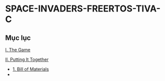# SPACE-INVADERS-FREERTOS-TIVA-C
## Mục lục
[I. The Game](#TheGame)

[II. Putting It Together](#PuttingItTogether)
- [1. Bill of Materials](#BillofMaterials)
- 
